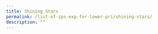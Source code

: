 ```yaml
---
title: Shining Stars
permalink: /list-of-zps-exp-for-lower-pri/shining-stars/
description: ""
---
```

